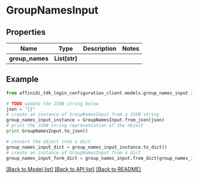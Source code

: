 # GroupNamesInput

## Properties

| Name            | Type          | Description | Notes |
| --------------- | ------------- | ----------- | ----- |
| **group_names** | **List[str]** |             |

## Example

```python
from affinidi_tdk_login_configuration_client.models.group_names_input import GroupNamesInput

# TODO update the JSON string below
json = "{}"
# create an instance of GroupNamesInput from a JSON string
group_names_input_instance = GroupNamesInput.from_json(json)
# print the JSON string representation of the object
print GroupNamesInput.to_json()

# convert the object into a dict
group_names_input_dict = group_names_input_instance.to_dict()
# create an instance of GroupNamesInput from a dict
group_names_input_form_dict = group_names_input.from_dict(group_names_input_dict)
```

[[Back to Model list]](../README.md#documentation-for-models) [[Back to API list]](../README.md#documentation-for-api-endpoints) [[Back to README]](../README.md)
